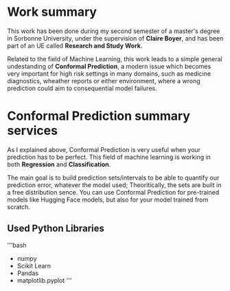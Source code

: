 # Work summary
This work has been done during my second semester of a master's degree in Sorbonne University, under the supervision of $\textbf{Claire Boyer}$, and has been part of an UE called $\textbf{Research and Study Work}$.

Related to the field of Machine Learning, this work leads to a simple general undestanding of $\textbf{Conformal Prediction}$, a modern issue which becomes very important for high risk settings in many domains, such as medicine diagnostics, wheather reports or either environment, where a wrong prediction could aim to consequential model failures.

# Conformal Prediction summary services 

As I explained above, Conformal Prediction is very useful when your prediction has to be perfect. This field of machine learning is working in both $\textbf{Regression}$ and $\textbf{Classification}$.

The main goal is to build prediction sets/intervals to be able to quantify our prediction error, whatever the model used; Theoritically, the sets are built in a free distribution sence. You can use Conformal Prediction for pre-trained models like Hugging Face models, but also for your model trained from scratch.

## Used Python Libraries

'''bash
- numpy
- Scikit Learn
- Pandas
- matplotlib.pyplot
'''
